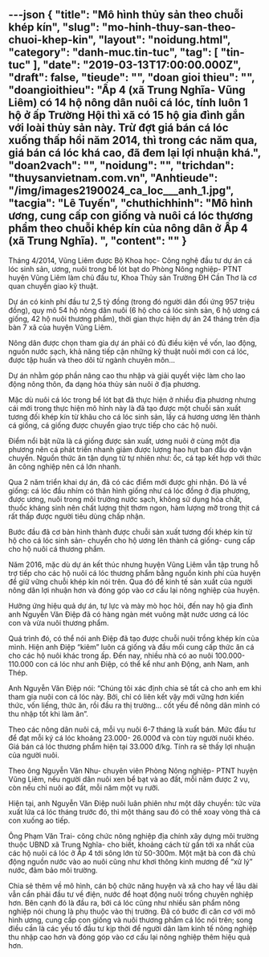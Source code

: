 ---json
{
    "title": "Mô hình thủy sản theo chuỗi khép kín",
    "slug": "mo-hinh-thuy-san-theo-chuoi-khep-kin",
    "layout": "noidung.html",
    "category": "danh-muc.tin-tuc",
    "tag": [
        "tin-tuc"
    ],
    "date": "2019-03-13T17:00:00.000Z",
    "draft": false,
    "tieude": "",
    "doan gioi thieu": "",
    "doangioithieu": "Ấp 4 (xã Trung Nghĩa- Vũng Liêm) có 14 hộ nông dân nuôi cá lóc, tính luôn 1 hộ ở ấp Trường Hội thì xã có 15 hộ gia đình gắn với loài thủy sản này. Trừ đợt giá bán cá lóc xuống thấp hồi năm 2014, thì trong các năm qua, giá bán cá lóc khá cao, đã đem lại lợi nhuận khá.",
    "doan2vach": "",
    "noidung": "",
    "trichdan": "thuysanvietnam.com.vn",
    "Anhtieude": "/img/images2190024_ca_loc___anh_1.jpg",
    "tacgia": "Lê Tuyến",
    "chuthichhinh": "Mô hình ương, cung cấp con giống và nuôi cá lóc thương phẩm theo chuỗi khép kín của nông dân ở Ấp 4 (xã Trung Nghĩa). ",
    "__content__": ""
}
---
<p>Th&aacute;ng 4/2014, Vũng Li&ecirc;m được Bộ Khoa học- C&ocirc;ng nghệ đầu tư dự &aacute;n c&aacute; l&oacute;c sinh sản, ương, nu&ocirc;i trong bể l&oacute;t bạt do Ph&ograve;ng N&ocirc;ng nghiệp- PTNT huyện Vũng Li&ecirc;m l&agrave;m chủ đầu tư, Khoa Thủy sản Trường ĐH Cần Thơ l&agrave; cơ quan chuyển giao kỹ thuật.</p>

<p>Dự &aacute;n c&oacute; kinh ph&iacute; đầu tư 2,5 tỷ đồng (trong đ&oacute; người d&acirc;n đối ứng 957 triệu đồng), quy m&ocirc; 54 hộ n&ocirc;ng d&acirc;n nu&ocirc;i (6 hộ cho c&aacute; l&oacute;c sinh sản, 6 hộ ương c&aacute; giống, 42 hộ nu&ocirc;i thương phẩm), thời gian thực hiện dự &aacute;n 24 th&aacute;ng tr&ecirc;n địa b&agrave;n 7 x&atilde; của huyện Vũng Li&ecirc;m.</p>

<p>N&ocirc;ng d&acirc;n được chọn tham gia dự &aacute;n phải c&oacute; đủ điều kiện về vốn, lao động, nguồn nước sạch, khả năng tiếp cận những kỹ thuật nu&ocirc;i mới con c&aacute; l&oacute;c, được tập huấn v&agrave; theo d&otilde;i từ ng&agrave;nh chuy&ecirc;n m&ocirc;n...</p>

<p>Dự &aacute;n nhằm g&oacute;p phần n&acirc;ng cao thu nhập v&agrave; giải quyết việc l&agrave;m cho lao động n&ocirc;ng th&ocirc;n, đa dạng h&oacute;a thủy sản nu&ocirc;i ở địa phương.</p>

<p>Mặc d&ugrave; nu&ocirc;i c&aacute; l&oacute;c trong bể l&oacute;t bạt đ&atilde; thực hiện ở nhiều địa phương nhưng c&aacute;i mới trong thực hiện m&ocirc; h&igrave;nh n&agrave;y l&agrave; đ&atilde; tạo được một chuỗi sản xuất tương đối kh&eacute;p k&iacute;n từ kh&acirc;u cho c&aacute; l&oacute;c sinh sản, lấy c&aacute; hương ương l&ecirc;n th&agrave;nh c&aacute; giống, c&aacute; giống được chuyển giao trực tiếp cho c&aacute;c hộ nu&ocirc;i.</p>

<p>Điểm nổi bật nữa l&agrave; c&aacute; giống được sản xuất, ương nu&ocirc;i ở c&ugrave;ng một địa phương n&ecirc;n c&aacute; ph&aacute;t triển nhanh giảm được lượng hao hụt ban đầu do vận chuyển. Nguồn thức ăn tận dụng từ tự nhi&ecirc;n như: ốc, c&aacute; tạp kết hợp với thức ăn c&ocirc;ng nghiệp n&ecirc;n c&aacute; lớn nhanh.</p>

<p>Qua 2 năm triển khai dự &aacute;n, đ&atilde; c&oacute; c&aacute;c điểm mới được ghi nhận. Đ&oacute; l&agrave; về giống: c&aacute; l&oacute;c đầu nh&iacute;m c&oacute; th&acirc;n h&igrave;nh giống như c&aacute; l&oacute;c đồng ở địa phương, được ương, nu&ocirc;i trong m&ocirc;i trường nước sạch, kh&ocirc;ng sử dụng h&oacute;a chất, thuốc kh&aacute;ng sinh n&ecirc;n chất lượng thịt thơm ngon, h&agrave;m lượng mỡ trong thịt c&aacute; rất thấp được người ti&ecirc;u d&ugrave;ng chấp nhận.</p>

<p>Bước đầu đ&atilde; cơ bản h&igrave;nh th&agrave;nh được chuỗi sản xuất tương đối kh&eacute;p k&iacute;n từ hộ cho c&aacute; l&oacute;c sinh sản- chuyển cho hộ ương l&ecirc;n th&agrave;nh c&aacute; giống- cung cấp cho hộ nu&ocirc;i c&aacute; thương phẩm.</p>

<p>Năm 2016, mặc d&ugrave; dự &aacute;n kết th&uacute;c nhưng huyện Vũng Li&ecirc;m vẫn tập trung hỗ trợ tiếp cho c&aacute;c hộ nu&ocirc;i c&aacute; l&oacute;c thương phẩm bằng nguồn kinh ph&iacute; của huyện để giữ vững chuỗi kh&eacute;p k&iacute;n n&oacute;i tr&ecirc;n. Qua đ&oacute; để kinh tế sản xuất của người n&ocirc;ng d&acirc;n lợi nhuận hơn v&agrave; đ&oacute;ng g&oacute;p v&agrave;o cơ cấu lại n&ocirc;ng nghiệp của huyện.</p>

<p>Hưởng ứng hiệu quả dự &aacute;n, tự lực v&agrave; m&agrave;y m&ograve; học hỏi, đến nay hộ gia đ&igrave;nh anh Nguyễn Văn Điệp đ&atilde; c&oacute; h&agrave;ng ng&agrave;n m&eacute;t vu&ocirc;ng&nbsp;mặt nước ương c&aacute; l&oacute;c con v&agrave; vừa nu&ocirc;i thương phẩm.</p>

<p>Qu&aacute; tr&igrave;nh đ&oacute;, c&oacute; thể n&oacute;i anh Điệp đ&atilde; tạo được chuỗi nu&ocirc;i trồng kh&eacute;p k&iacute;n của m&igrave;nh. Hiện anh Điệp &ldquo;ki&ecirc;m&rdquo; lu&ocirc;n c&aacute; giống v&agrave; đầu mối cung cấp thức ăn c&aacute; cho c&aacute;c hộ nu&ocirc;i kh&aacute;c trong ấp. Đến nay, nhiều nh&agrave; c&oacute; ao nu&ocirc;i 100.000- 110.000 con c&aacute; l&oacute;c như anh Điệp, c&oacute; thể kể như anh Động, anh Nam, anh Th&eacute;p.</p>

<p>Anh Nguyễn Văn Điệp n&oacute;i: &ldquo;Ch&uacute;ng t&ocirc;i x&aacute;c định chia sẻ tất cả cho anh em khi tham gia nu&ocirc;i con c&aacute; l&oacute;c n&agrave;y. Bởi, chỉ c&oacute; li&ecirc;n kết vậy mới vững hơn kiến thức, vốn liếng, thức ăn, rồi đầu ra thị trường... cốt yếu để n&ocirc;ng d&acirc;n m&igrave;nh c&oacute; thu nhập tốt khi l&agrave;m ăn&rdquo;.</p>

<p>Theo c&aacute;c n&ocirc;ng d&acirc;n nu&ocirc;i c&aacute;, mỗi vụ nu&ocirc;i 6-7 th&aacute;ng l&agrave; xuất b&aacute;n. Mức đầu tư để đạt mỗi k&yacute; c&aacute; l&oacute;c khoảng 23.000- 26.000đ v&agrave; c&ograve;n t&ugrave;y người nu&ocirc;i kh&eacute;o. Gi&aacute; b&aacute;n c&aacute; l&oacute;c thương phẩm hiện tại 33.000 đ/kg. T&iacute;nh ra sẽ thấy lợi nhuận của người nu&ocirc;i.</p>

<p>Theo &ocirc;ng Nguyễn Văn Nhu- chuy&ecirc;n vi&ecirc;n Ph&ograve;ng N&ocirc;ng nghiệp- PTNT huyện Vũng Li&ecirc;m, nếu người d&acirc;n nu&ocirc;i xen bể bạt v&agrave; ao đất, mỗi năm được 2 vụ, c&ograve;n nếu chỉ nu&ocirc;i ao đất, mỗi năm một vụ rưỡi.</p>

<p>Hiện tại, anh Nguyễn Văn Điệp nu&ocirc;i lu&acirc;n phi&ecirc;n như một d&acirc;y chuyền: tức vừa xuất lứa c&aacute; l&oacute;c th&aacute;ng trước đ&oacute;, th&igrave; một th&aacute;ng sau đ&oacute; c&oacute; thể xoay v&ograve;ng thả c&aacute; con xuống ao tiếp.</p>

<p>&Ocirc;ng Phạm Văn Trai- c&ocirc;ng chức n&ocirc;ng nghiệp địa ch&iacute;nh x&acirc;y dựng m&ocirc;i trường thuộc UBND x&atilde; Trung Nghĩa- cho biết, khoảng c&aacute;ch từ gần tới xa nhất của c&aacute;c hộ nu&ocirc;i c&aacute; l&oacute;c ở Ấp 4 tới s&ocirc;ng lớn từ 50-300m. Một mặt b&agrave; con đ&atilde; chủ động nguồn nước v&agrave;o ao nu&ocirc;i cũng như khơi th&ocirc;ng kinh mương để &ldquo;xử l&yacute;&rdquo; nước, đảm bảo m&ocirc;i trường.</p>

<p>Chia sẻ th&ecirc;m về m&ocirc; h&igrave;nh, c&aacute;n bộ chức năng huyện v&agrave; x&atilde; cho hay về l&acirc;u d&agrave;i vẫn cần phải đầu tư về điện, nước để hoạt động nu&ocirc;i trồng chuy&ecirc;n nghiệp hơn. B&ecirc;n cạnh đ&oacute; l&agrave; đầu ra, bởi c&aacute; l&oacute;c cũng như nhiều sản phẩm n&ocirc;ng nghiệp n&oacute;i chung l&agrave; phụ thuộc v&agrave;o thị trường. Đ&atilde; c&oacute; bước đi căn cơ với m&ocirc; h&igrave;nh ương, cung cấp con giống v&agrave; nu&ocirc;i thương phẩm c&aacute; l&oacute;c n&oacute;i tr&ecirc;n; song điều cần l&agrave; c&aacute;c yếu tố đầu tư kịp thời để người d&acirc;n l&agrave;m kinh tế n&ocirc;ng nghiệp thu nhập cao hơn v&agrave; đ&oacute;ng g&oacute;p v&agrave;o cơ cấu lại n&ocirc;ng nghiệp th&ecirc;m hiệu quả hơn.</p>
